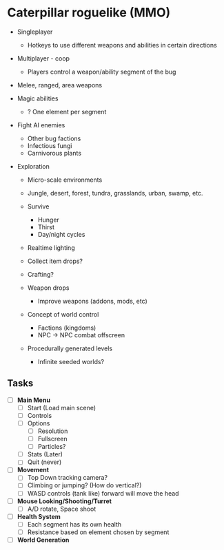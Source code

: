# Caterpillar roguelike (MMO)

- Singleplayer
  - Hotkeys to use different weapons and abilities in certain directions
- Multiplayer - coop
  - Players control a weapon/ability segment of the bug

- Melee, ranged, area weapons
- Magic abilities
  - ? One element per segment

- Fight AI enemies
  - Other bug factions
  - Infectious fungi
  - Carnivorous plants

- Exploration
  - Micro-scale environments
  - Jungle, desert, forest, tundra, grasslands, urban, swamp, etc.

  - Survive
    - Hunger
    - Thirst
    - Day/night cycles
  - Realtime lighting

  - Collect item drops?
  - Crafting?
  - Weapon drops
    - Improve weapons (addons, mods, etc)

  - Concept of world control
    - Factions (kingdoms)
    - NPC -> NPC combat offscreen
  - Procedurally generated levels
    - Infinite seeded worlds?

## Tasks

- [ ] **Main Menu**
  - [ ] Start (Load main scene)
  - [ ] Controls
  - [ ] Options
    - [ ] Resolution
    - [ ] Fullscreen
    - [ ] Particles?
  - [ ] Stats (Later)
  - [ ] Quit (never)

- [ ] **Movement**
  - [ ] Top Down tracking camera?
  - [ ] Climbing or jumping? (How do vertical?)
  - [ ] WASD controls (tank like) forward will move the head

- [ ] **Mouse Looking/Shooting/Turret**
  - [ ] A/D rotate, Space shoot

- [ ] **Health System**
  - [ ] Each segment has its own health
  - [ ] Resistance based on element chosen by segment

- [ ] **World Generation**
